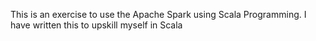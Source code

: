 This is an exercise to  use the Apache Spark using Scala Programming. I have written this to upskill myself in Scala
